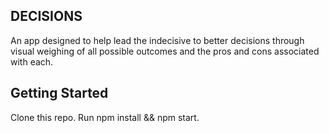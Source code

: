 ## DECISIONS
An app designed to help lead the indecisive to better decisions through visual weighing of all possible outcomes and the pros and cons associated with each.

## Getting Started

Clone this repo. Run npm install && npm start. 
